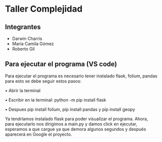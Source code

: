 # Taller Complejidad

## Integrantes
- Darwin Charris
- Maria Camila Gómez
- Roberto Gil

## Para ejecutar el programa (VS code)
Para ejecutar el programa es necesario tener instalado flask, folium, pandas para esto se debe seguir estos pasos:

•	Abrir la terminal

•	Escribir en la terminal: python -m pip install flask 

•	Despues pip install folium, pip install pandas y pip install geopy

Ya tendríamos instalado flask para poder visualizar el programa. Ahora, para ejecutarlo nos dirigimos a main.py y damos click en ejecutar, esperamos a que cargue ya que demora algunos segundos y después aparecerá en Google el proyecto. 

